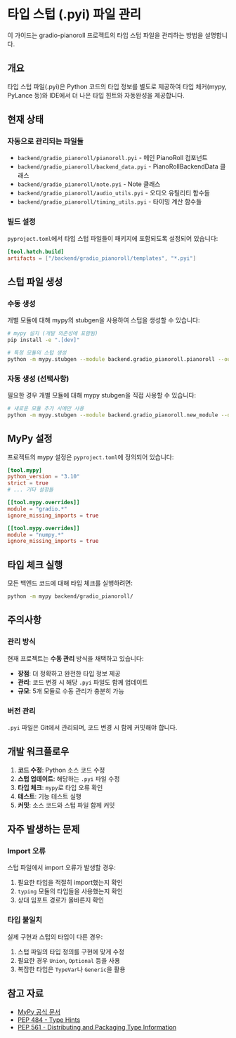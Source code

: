 # 타입 스텁 (.pyi) 파일 관리

이 가이드는 gradio-pianoroll 프로젝트의 타입 스텁 파일을 관리하는 방법을 설명합니다.

## 개요

타입 스텁 파일(.pyi)은 Python 코드의 타입 정보를 별도로 제공하여 타입 체커(mypy, PyLance 등)와 IDE에서 더 나은 타입 힌트와 자동완성을 제공합니다.

## 현재 상태

### 자동으로 관리되는 파일들

- `backend/gradio_pianoroll/pianoroll.pyi` - 메인 PianoRoll 컴포넌트
- `backend/gradio_pianoroll/backend_data.pyi` - PianoRollBackendData 클래스
- `backend/gradio_pianoroll/note.pyi` - Note 클래스
- `backend/gradio_pianoroll/audio_utils.pyi` - 오디오 유틸리티 함수들
- `backend/gradio_pianoroll/timing_utils.pyi` - 타이밍 계산 함수들

### 빌드 설정

`pyproject.toml`에서 타입 스텁 파일들이 패키지에 포함되도록 설정되어 있습니다:

```toml
[tool.hatch.build]
artifacts = ["/backend/gradio_pianoroll/templates", "*.pyi"]
```

## 스텁 파일 생성

### 수동 생성

개별 모듈에 대해 mypy의 stubgen을 사용하여 스텁을 생성할 수 있습니다:

```bash
# mypy 설치 (개발 의존성에 포함됨)
pip install -e ".[dev]"

# 특정 모듈의 스텁 생성
python -m mypy.stubgen --module backend.gradio_pianoroll.pianoroll --output .
```

### 자동 생성 (선택사항)

필요한 경우 개별 모듈에 대해 mypy stubgen을 직접 사용할 수 있습니다:

```bash
# 새로운 모듈 추가 시에만 사용
python -m mypy.stubgen --module backend.gradio_pianoroll.new_module --output .
```

## MyPy 설정

프로젝트의 mypy 설정은 `pyproject.toml`에 정의되어 있습니다:

```toml
[tool.mypy]
python_version = "3.10"
strict = true
# ... 기타 설정들

[[tool.mypy.overrides]]
module = "gradio.*"
ignore_missing_imports = true

[[tool.mypy.overrides]]
module = "numpy.*"
ignore_missing_imports = true
```

## 타입 체크 실행

모든 백엔드 코드에 대해 타입 체크를 실행하려면:

```bash
python -m mypy backend/gradio_pianoroll/
```

## 주의사항

### 관리 방식

현재 프로젝트는 **수동 관리** 방식을 채택하고 있습니다:

- **장점**: 더 정확하고 완전한 타입 정보 제공
- **관리**: 코드 변경 시 해당 `.pyi` 파일도 함께 업데이트
- **규모**: 5개 모듈로 수동 관리가 충분히 가능

### 버전 관리

`.pyi` 파일은 Git에서 관리되며, 코드 변경 시 함께 커밋해야 합니다.

## 개발 워크플로우

1. **코드 수정**: Python 소스 코드 수정
2. **스텁 업데이트**: 해당하는 `.pyi` 파일 수정
3. **타입 체크**: `mypy`로 타입 오류 확인
4. **테스트**: 기능 테스트 실행
5. **커밋**: 소스 코드와 스텁 파일 함께 커밋

## 자주 발생하는 문제

### Import 오류

스텁 파일에서 import 오류가 발생할 경우:

1. 필요한 타입을 적절히 import했는지 확인
2. `typing` 모듈의 타입들을 사용했는지 확인
3. 상대 임포트 경로가 올바른지 확인

### 타입 불일치

실제 구현과 스텁의 타입이 다른 경우:

1. 스텁 파일의 타입 정의를 구현에 맞게 수정
2. 필요한 경우 `Union`, `Optional` 등을 사용
3. 복잡한 타입은 `TypeVar`나 `Generic`을 활용

## 참고 자료

- [MyPy 공식 문서](https://mypy.readthedocs.io/)
- [PEP 484 - Type Hints](https://peps.python.org/pep-0484/)
- [PEP 561 - Distributing and Packaging Type Information](https://peps.python.org/pep-0561/) 